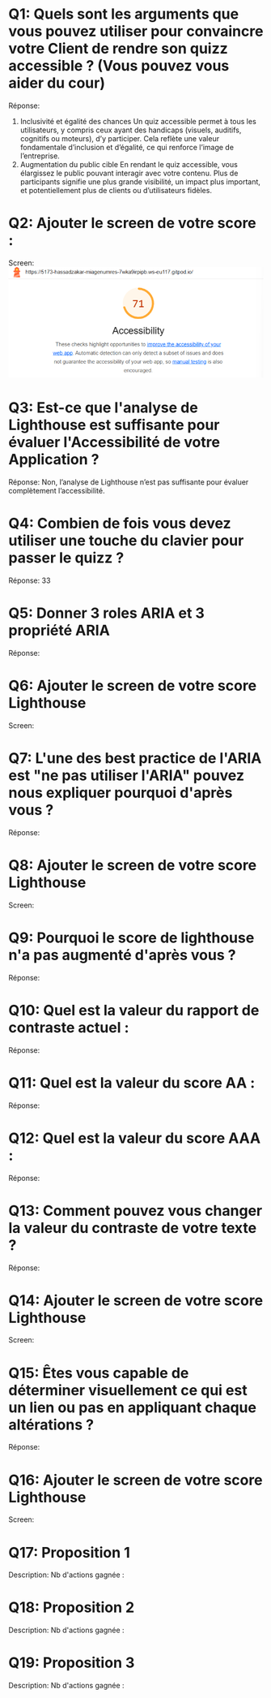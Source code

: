 # Q1: Quels sont les arguments que vous pouvez utiliser pour convaincre votre Client de rendre son quizz accessible ? (Vous pouvez vous aider du cour)
Réponse:
1. Inclusivité et égalité des chances
Un quiz accessible permet à tous les utilisateurs, y compris ceux ayant des handicaps (visuels, auditifs, cognitifs ou moteurs), d’y participer. Cela reflète une valeur fondamentale d’inclusion et d’égalité, ce qui renforce l’image de l’entreprise.
2. Augmentation du public cible
En rendant le quiz accessible, vous élargissez le public pouvant interagir avec votre contenu. Plus de participants signifie une plus grande visibilité, un impact plus important, et potentiellement plus de clients ou d’utilisateurs fidèles.



# Q2: Ajouter le screen de votre score :
Screen:
![alt text](image.png)

# Q3: Est-ce que l'analyse de Lighthouse est suffisante pour évaluer l'Accessibilité de votre Application ?
Réponse:
Non, l’analyse de Lighthouse n’est pas suffisante pour évaluer complètement l’accessibilité. 
# Q4: Combien de fois vous devez utiliser une touche du clavier pour passer le quizz ?
Réponse:
33
# Q5: Donner 3 roles ARIA et 3 propriété ARIA
Réponse:

# Q6: Ajouter le screen de votre score Lighthouse
Screen:

# Q7: L'une des best practice de l'ARIA est "ne pas utiliser l'ARIA" pouvez nous expliquer pourquoi d'après vous ?
Réponse:

# Q8: Ajouter le screen de votre score Lighthouse
Screen:

# Q9: Pourquoi le score de lighthouse n'a pas augmenté d'après vous ?
Réponse:

# Q10: Quel est la valeur du rapport de contraste actuel :
Réponse:

# Q11: Quel est la valeur du score AA :
Réponse:

# Q12: Quel est la valeur du score AAA :
Réponse:

# Q13: Comment pouvez vous changer la valeur du contraste de votre texte ?
Réponse:

# Q14: Ajouter le screen de votre score Lighthouse
Screen:

# Q15: Êtes vous capable de déterminer visuellement ce qui est un lien ou pas en appliquant chaque altérations ?
Réponse:

# Q16: Ajouter le screen de votre score Lighthouse
Screen:

# Q17:  Proposition 1
Description:
Nb d'actions gagnée : 

# Q18:  Proposition 2
Description:
Nb d'actions gagnée : 

# Q19:  Proposition 3
Description:
Nb d'actions gagnée : 
